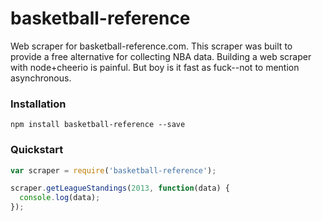 # basketball-reference

Web scraper for basketball-reference.com. This scraper was built to provide a
free alternative for collecting NBA data. Building a web scraper with
node+cheerio is painful. But boy is it fast as fuck--not to mention asynchronous.

### Installation
```
npm install basketball-reference --save
```

### Quickstart
```javascript
var scraper = require('basketball-reference');

scraper.getLeagueStandings(2013, function(data) {
  console.log(data);
});
```
